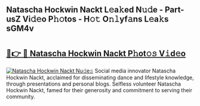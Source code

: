 ## Natascha Hockwin Nackt L𝚎a𝚔ed N𝚞𝚍e - Part-usZ Vi𝚍𝚎o P𝚑𝚘tos - H𝚘𝚝 O𝚗𝚕yf𝚊ns L𝚎a𝚔s sGM4v

# <h2><a href="http://kfan7c.oniu.top/?m=Natascha+Hockwin+Nackt">🔗👉 🔴 Natascha Hockwin Nackt P𝚑ot𝚘𝚜 V𝚒d𝚎o</a></h2>

[![Natascha Hockwin Nackt Nu𝚍e𝚜](https://i.imgur.com/0qMVB7G.gif)](http://kfan7c.oniu.top/?m=Natascha+Hockwin+Nackt)
Social media innovator Natascha Hockwin Nackt, acclaimed for disseminating dance and lifestyle knowledge, through presentations and personal blogs. Selfless volunteer Natascha Hockwin Nackt, famed for their generosity and commitment to serving their community.  
